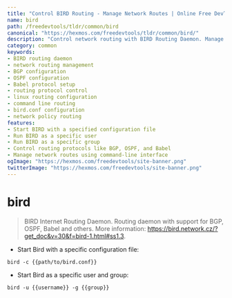 ```yaml
---
title: "Control BIRD Routing - Manage Network Routes | Online Free DevTools by Hexmos"
name: bird
path: /freedevtools/tldr/common/bird
canonical: "https://hexmos.com/freedevtools/tldr/common/bird/"
description: "Control network routing with BIRD Routing Daemon. Manage BGP, OSPF, and Babel protocols. Free online tool, no registration required."
category: common
keywords:
- BIRD routing daemon
- network routing management
- BGP configuration
- OSPF configuration
- Babel protocol setup
- routing protocol control
- linux routing configuration
- command line routing
- bird.conf configuration
- network policy routing
features:
- Start BIRD with a specified configuration file
- Run BIRD as a specific user
- Run BIRD as a specific group
- Control routing protocols like BGP, OSPF, and Babel
- Manage network routes using command-line interface
ogImage: "https://hexmos.com/freedevtools/site-banner.png"
twitterImage: "https://hexmos.com/freedevtools/site-banner.png"
---
```


# bird

> BIRD Internet Routing Daemon.
> Routing daemon with support for BGP, OSPF, Babel and others.
> More information: <https://bird.network.cz/?get_doc&v=30&f=bird-1.html#ss1.3>.

- Start Bird with a specific configuration file:

`bird -c {{path/to/bird.conf}}`

- Start Bird as a specific user and group:

`bird -u {{username}} -g {{group}}`
